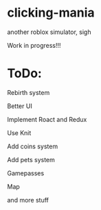 # clicking-mania
another roblox simulator, sigh

Work in progress!!!

# ToDo:
Rebirth system

Better UI

Implement Roact and Redux

Use Knit 

Add coins system

Add pets system 

Gamepasses

Map

and more stuff 

